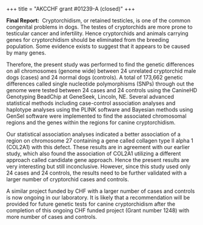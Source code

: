 +++
title = "AKCCHF grant #01239-A (closed)"
+++

**Final Report:**  Cryptorchidism, or retained testicles, is one of the
common congenital problems in dogs. The testes of cryptorchids are more
prone to testicular cancer and infertility. Hence cryptorchids and
animals carrying genes for cryptorchidism should be eliminated from the
breeding population. Some evidence exists to suggest that it appears to
be caused by many genes.

Therefore, the present study was performed to find the genetic
differences on all chromosomes (genome wide) between 24 unrelated
cryptorchid male dogs (cases) and 24 normal dogs (controls). A total of
173,662 genetic differences called single nucleotide polymorphisms
(SNPs) through out the genome were tested between 24 cases and 24
controls using the CanineHD Genotyping BeadChip at GeneSeek, Lincoln,
NE. Several advanced statistical methods including case-control
association analyses and haplotype analyses using the PLINK software and
Bayesian methods using GenSel software were implemented to find the
associated chromosomal regions and the genes within the regions for
canine cryptorchidism.

Our statistical association analyses indicated a better association of a
region on chromosome 27 containing a gene called collagen type II alpha
1 (COL2A1) with this defect. These results are in agreement with our
earlier study, which also found the association of COL2A1 utilizing a
different approach called candidate gene approach. Hence the present
results are very interesting but still inconclusive. However, since this
study used only 24 cases and 24 controls, the results need to be further
validated with a larger number of cryptorchid cases and controls.

A similar project funded by CHF with a larger number of cases and
controls is now ongoing in our laboratory. It is likely that a
recommendation will be provided for future genetic tests for canine
cryptorchidism after the completion of this ongoing CHF funded project
(Grant number 1248) with more number of cases and controls.
